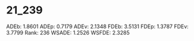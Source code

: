 # 21_239

ADEb: 1.8601
ADEp: 0.7179
ADEv: 2.1348
FDEb: 3.5131
FDEp: 1.3787
FDEv: 3.7799
Rank: 236
WSADE: 1.2526
WSFDE: 2.3285